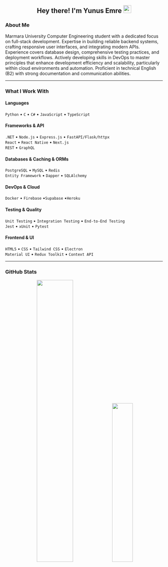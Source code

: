 <h2 align="center">Hey there! I'm Yunus Emre <img src="https://github.com/yunustechin/yunustechin/blob/master/Hi.gif" width="25"></h2>

### About Me

Marmara University Computer Engineering student with a dedicated focus on full-stack development. Expertise in building reliable backend systems, crafting responsive user interfaces, and integrating modern APIs. Experience covers database design, comprehensive testing practices, and deployment workflows. Actively developing skills in DevOps to master principles that enhance development efficiency and scalability, particularly within cloud environments and automation. Proficient in technical English (B2) with strong documentation and communication abilities.

---

### What I Work With

#### Languages  
`Python` • `C` • `C#` • `JavaScript` • `TypeScript`

#### Frameworks & API  
`.NET` • `Node.js` • `Express.js` • `FastAPI/Flask/httpx`  
`React` • `React Native` • `Next.js`  
`REST` • `GraphQL`

#### Databases & Caching & ORMs  
`PostgreSQL` • `MySQL` • `Redis`  
`Entity Framework` • `Dapper` • `SQLAlchemy`

#### DevOps & Cloud  
`Docker` • `Firebase` •`Supabase` •`Heroku`

#### Testing & Quality  
`Unit Testing` • `Integration Testing` • `End-to-End Testing`   
`Jest` • `xUnit` • `Pytest`

#### Frontend & UI  
`HTML5` • `CSS` • `Tailwind CSS` • `Electron`   
`Material UI` • `Redux Toolkit` • `Context API`

---

### GitHub Stats

<p align="center">
  <img src="https://github-readme-stats.vercel.app/api?username=yunustechin&show_icons=true&theme=dark&count_private=true&hide_border=true" width="48%"/>
  <img src="https://github-readme-stats.vercel.app/api/top-langs/?username=yunustechin&layout=compact&theme=dark&hide_border=true" width="36%"/>
</p>
